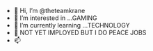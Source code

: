 - 👋 Hi, I’m @theteamkrane
- 👀 I’m interested in ...GAMING
- 🌱 I’m currently learning ...TECHNOLOGY
- 💞️ NOT YET IMPLOYED BUT I DO PEACE JOBS
- 📫 

<!---
theteamkrane/theteamkrane is a ✨ Gamer ✨ repository because its `README.md` (this file) appears on your GitHub profile.
You can click the Preview link to take a look at your changes.
--->
